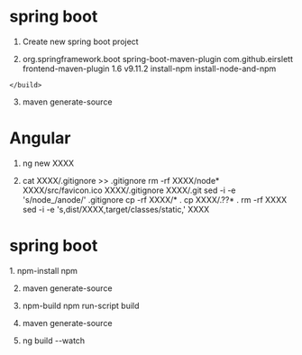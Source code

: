 # spring boot
  1. Create new spring boot project
  
  2. <build>
      <plugins>
          <plugin>
              <groupId>org.springframework.boot</groupId>
              <artifactId>spring-boot-maven-plugin</artifactId>
          </plugin>
          <plugin>
              <groupId>com.github.eirslett</groupId>
              <artifactId>frontend-maven-plugin</artifactId>
              <version>1.6</version>
              <configuration>
                  <nodeVersion>v9.11.2</nodeVersion>
              </configuration>
              <executions>
                  <execution>
                      <id>install-npm</id>
                      <goals>
                          <goal>install-node-and-npm</goal>
                      </goals>
                  </execution>
              </executions>
          </plugin>
      </plugins>
    </build>
    
  3. maven generate-source

# Angular
  1. ng new XXXX
  
  2.  cat XXXX/.gitignore >> .gitignore
  rm -rf XXXX/node* XXXX/src/favicon.ico XXXX/.gitignore XXXX/.git
  sed -i -e 's/node_/anode/' .gitignore
  cp -rf XXXX/* .
  cp XXXX/.??* .
  rm -rf XXXX
  sed -i -e 's,dist/XXXX,target/classes/static,' XXXX
  
# spring boot
  1.<execution>
      <id>npm-install</id>
      <goals>
          <goal>npm</goal>
      </goals>
    </execution>

  2. maven generate-source
  
  3. <execution>
        <id>npm-build</id>
        <goals>
            <goal>npm</goal>
        </goals>
        <configuration>
            <arguments>run-script build</arguments>
        </configuration>
      </execution>
      
  4. maven generate-source
  
  5. ng build --watch

